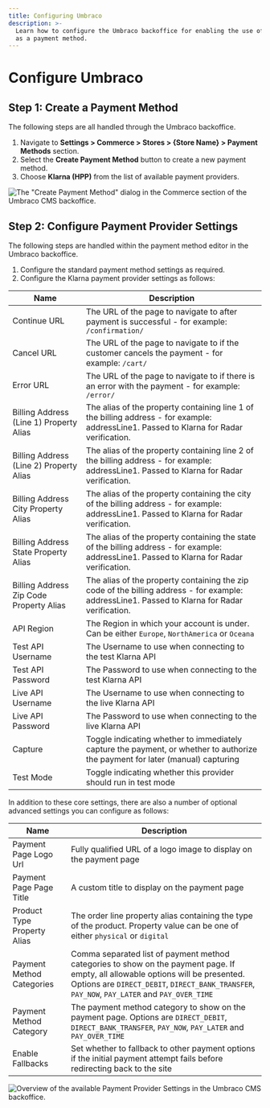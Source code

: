 ```yaml
---
title: Configuring Umbraco
description: >-
  Learn how to configure the Umbraco backoffice for enabling the use of Klarna
  as a payment method.
---
```


# Configure Umbraco

## Step 1: Create a Payment Method

The following steps are all handled through the Umbraco backoffice.

1. Navigate to **Settings > Commerce > Stores > {Store Name} > Payment Methods** section.
2. Select the **Create Payment Method** button to create a new payment method.
3. Choose **Klarna (HPP)** from the list of available payment providers.

![The "Create Payment Method" dialog in the Commerce section of the Umbraco CMS backoffice.](../media/klarna/umbraco\_create\_payment\_method.png)

## Step 2: Configure Payment Provider Settings

The following steps are handled within the payment method editor in the Umbraco backoffice.

1. Configure the standard payment method settings as required.
2. Configure the Klarna payment provider settings as follows:

| Name                                    | Description                                                                                                                                    |
| --------------------------------------- | ---------------------------------------------------------------------------------------------------------------------------------------------- |
| Continue URL                            | The URL of the page to navigate to after payment is successful - for example: `/confirmation/`                                                 |
| Cancel URL                              | The URL of the page to navigate to if the customer cancels the payment - for example: `/cart/`                                                 |
| Error URL                               | The URL of the page to navigate to if there is an error with the payment - for example: `/error/`                                              |
| Billing Address (Line 1) Property Alias | The alias of the property containing line 1 of the billing address - for example: addressLine1. Passed to Klarna for Radar verification.       |
| Billing Address (Line 2) Property Alias | The alias of the property containing line 2 of the billing address - for example: addressLine1. Passed to Klarna for Radar verification.       |
| Billing Address City Property Alias     | The alias of the property containing the city of the billing address - for example: addressLine1. Passed to Klarna for Radar verification.     |
| Billing Address State Property Alias    | The alias of the property containing the state of the billing address - for example: addressLine1. Passed to Klarna for Radar verification.    |
| Billing Address Zip Code Property Alias | The alias of the property containing the zip code of the billing address - for example: addressLine1. Passed to Klarna for Radar verification. |
| API Region                              | The Region in which your account is under. Can be either `Europe`, `NorthAmerica` or `Oceana`                                                  |
| Test API Username                       | The Username to use when connecting to the test Klarna API                                                                                     |
| Test API Password                       | The Password to use when connecting to the test Klarna API                                                                                     |
| Live API Username                       | The Username to use when connecting to the live Klarna API                                                                                     |
| Live API Password                       | The Password to use when connecting to the live Klarna API                                                                                     |
| Capture                                 | Toggle indicating whether to immediately capture the payment, or whether to authorize the payment for later (manual) capturing                 |
| Test Mode                               | Toggle indicating whether this provider should run in test mode                                                                                |

In addition to these core settings, there are also a number of optional advanced settings you can configure as follows:

| Name                        | Description                                                                                                                                                                                                                      |
| --------------------------- | -------------------------------------------------------------------------------------------------------------------------------------------------------------------------------------------------------------------------------- |
| Payment Page Logo Url       | Fully qualified URL of a logo image to display on the payment page                                                                                                                                                               |
| Payment Page Page Title     | A custom title to display on the payment page                                                                                                                                                                                    |
| Product Type Property Alias | The order line property alias containing the type of the product. Property value can be one of either `physical` or `digital`                                                                                                    |
| Payment Method Categories   | Comma separated list of payment method categories to show on the payment page. If empty, all allowable options will be presented. Options are `DIRECT_DEBIT`, `DIRECT_BANK_TRANSFER`, `PAY_NOW`, `PAY_LATER` and `PAY_OVER_TIME` |
| Payment Method Category     | The payment method category to show on the payment page. Options are `DIRECT_DEBIT`, `DIRECT_BANK_TRANSFER`, `PAY_NOW`, `PAY_LATER` and `PAY_OVER_TIME`                                                                          |
| Enable Fallbacks            | Set whether to fallback to other payment options if the initial payment attempt fails before redirecting back to the site                                                                                                        |

![Overview of the available  Payment Provider Settings in the Umbraco CMS backoffice.](../media/klarna/umbraco\_configure\_provider\_settings.png)
